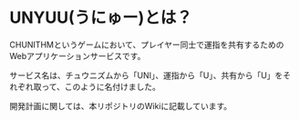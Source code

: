 # UNYUU(うにゅー)とは？
CHUNITHMというゲームにおいて、プレイヤー同士で運指を共有するためのWebアプリケーションサービスです。

サービス名は、チュウニズムから「UNI」、運指から「U」、共有から「U」をそれぞれ取って、このように名付けました。

開発計画に関しては、本リポジトリのWikiに記載しています。